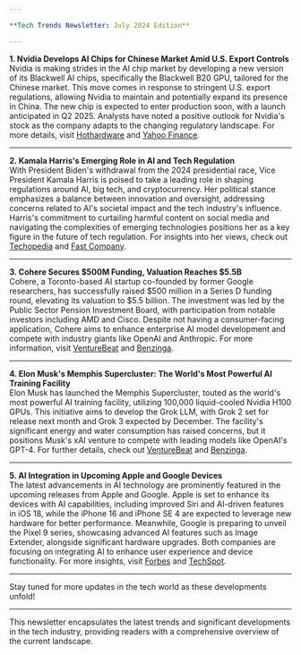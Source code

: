 ```yaml
---

**Tech Trends Newsletter: July 2024 Edition**

---
```


**1. Nvidia Develops AI Chips for Chinese Market Amid U.S. Export Controls**  
Nvidia is making strides in the AI chip market by developing a new version of its Blackwell AI chips, specifically the Blackwell B20 GPU, tailored for the Chinese market. This move comes in response to stringent U.S. export regulations, allowing Nvidia to maintain and potentially expand its presence in China. The new chip is expected to enter production soon, with a launch anticipated in Q2 2025. Analysts have noted a positive outlook for Nvidia's stock as the company adapts to the changing regulatory landscape. For more details, visit [Hothardware](https://hothardware.com/news/nvidia-blackwell-b20-ai-gpu-for-china) and [Yahoo Finance](https://finance.yahoo.com/video/strategist-nvidia-chips-ai-coming-221003710.html).

---

**2. Kamala Harris's Emerging Role in AI and Tech Regulation**  
With President Biden's withdrawal from the 2024 presidential race, Vice President Kamala Harris is poised to take a leading role in shaping regulations around AI, big tech, and cryptocurrency. Her political stance emphasizes a balance between innovation and oversight, addressing concerns related to AI's societal impact and the tech industry's influence. Harris's commitment to curtailing harmful content on social media and navigating the complexities of emerging technologies positions her as a key figure in the future of tech regulation. For insights into her views, check out [Techopedia](https://www.techopedia.com/news/how-kamala-harris-could-shape-the-future-of-tech-regulation-ai-and-crypto) and [Fast Company](https://www.fastcompany.com/91160741/kamala-harris-business-views-big-tech-ai-climate).

---

**3. Cohere Secures $500M Funding, Valuation Reaches $5.5B**  
Cohere, a Toronto-based AI startup co-founded by former Google researchers, has successfully raised $500 million in a Series D funding round, elevating its valuation to $5.5 billion. The investment was led by the Public Sector Pension Investment Board, with participation from notable investors including AMD and Cisco. Despite not having a consumer-facing application, Cohere aims to enhance enterprise AI model development and compete with industry giants like OpenAI and Anthropic. For more information, visit [VentureBeat](https://venturebeat.com/ai/enterprise-ai-startup-cohere-raises-500m-even-as-skepticism-of-sector-grows/) and [Benzinga](https://www.benzinga.com/markets/equities/24/07/39890578/nvidia-backed-ai-startup-coheres-valuation-soars-to-5-5b-report).

---

**4. Elon Musk's Memphis Supercluster: The World's Most Powerful AI Training Facility**  
Elon Musk has launched the Memphis Supercluster, touted as the world's most powerful AI training facility, utilizing 100,000 liquid-cooled Nvidia H100 GPUs. This initiative aims to develop the Grok LLM, with Grok 2 set for release next month and Grok 3 expected by December. The facility's significant energy and water consumption has raised concerns, but it positions Musk's xAI venture to compete with leading models like OpenAI's GPT-4. For further details, check out [VentureBeat](https://venturebeat.com/ai/elon-musk-announces-most-powerful-ai-training-cluster-in-the-world/) and [Benzinga](https://www.benzinga.com/news/24/07/39897590/elon-musk-says-grok-3-should-be-the-most-powerful-ai-upon-its-release-gives-timeline-for-xai-models).

---

**5. AI Integration in Upcoming Apple and Google Devices**  
The latest advancements in AI technology are prominently featured in the upcoming releases from Apple and Google. Apple is set to enhance its devices with AI capabilities, including improved Siri and AI-driven features in iOS 18, while the iPhone 16 and iPhone SE 4 are expected to leverage new hardware for better performance. Meanwhile, Google is preparing to unveil the Pixel 9 series, showcasing advanced AI features such as Image Extender, alongside significant hardware upgrades. Both companies are focusing on integrating AI to enhance user experience and device functionality. For more insights, visit [Forbes](https://www.forbes.com/sites/ewanspence/2024/07/22/apple-iphone-16-iphone-16-pro-ai-apple-intelligence-a18-new-iphone-se/) and [TechSpot](https://www.techspot.com/news/103914-google-teases-pixel-9-pro-ai-features-could.html).

---

Stay tuned for more updates in the tech world as these developments unfold!

--- 

This newsletter encapsulates the latest trends and significant developments in the tech industry, providing readers with a comprehensive overview of the current landscape.